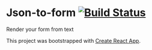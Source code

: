 # Json-to-form [![Build Status](https://travis-ci.org/Yelmuf/json-to-form.svg?branch=release)](https://travis-ci.org/Yelmuf/json-to-form)

Render your form from text

This project was bootstrapped with [Create React App](https://github.com/facebook/create-react-app).
